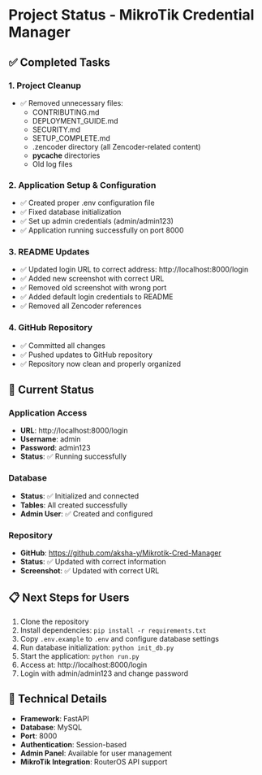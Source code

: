 # Project Status - MikroTik Credential Manager

## ✅ Completed Tasks

### 1. Project Cleanup
- ✅ Removed unnecessary files:
  - CONTRIBUTING.md
  - DEPLOYMENT_GUIDE.md  
  - SECURITY.md
  - SETUP_COMPLETE.md
  - .zencoder directory (all Zencoder-related content)
  - __pycache__ directories
  - Old log files

### 2. Application Setup & Configuration
- ✅ Created proper .env configuration file
- ✅ Fixed database initialization
- ✅ Set up admin credentials (admin/admin123)
- ✅ Application running successfully on port 8000

### 3. README Updates
- ✅ Updated login URL to correct address: http://localhost:8000/login
- ✅ Added new screenshot with correct URL
- ✅ Removed old screenshot with wrong port
- ✅ Added default login credentials to README
- ✅ Removed all Zencoder references

### 4. GitHub Repository
- ✅ Committed all changes
- ✅ Pushed updates to GitHub repository
- ✅ Repository now clean and properly organized

## 🚀 Current Status

### Application Access
- **URL**: http://localhost:8000/login
- **Username**: admin
- **Password**: admin123
- **Status**: ✅ Running successfully

### Database
- **Status**: ✅ Initialized and connected
- **Tables**: All created successfully
- **Admin User**: ✅ Created and configured

### Repository
- **GitHub**: https://github.com/aksha-y/Mikrotik-Cred-Manager
- **Status**: ✅ Updated with correct information
- **Screenshot**: ✅ Updated with correct URL

## 📋 Next Steps for Users

1. Clone the repository
2. Install dependencies: `pip install -r requirements.txt`
3. Copy `.env.example` to `.env` and configure database settings
4. Run database initialization: `python init_db.py`
5. Start the application: `python run.py`
6. Access at: http://localhost:8000/login
7. Login with admin/admin123 and change password

## 🔧 Technical Details

- **Framework**: FastAPI
- **Database**: MySQL
- **Port**: 8000
- **Authentication**: Session-based
- **Admin Panel**: Available for user management
- **MikroTik Integration**: RouterOS API support